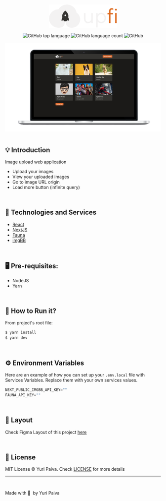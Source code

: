 <p align="center">
  <img src="./public/logo.svg" alt="Logo Next Level Week Return" width="220px"/>
</p>

<p align="center">
  <img alt="GitHub top language" src="https://img.shields.io/github/languages/top/yuriqpaiva/upfi?color=blue">

  <img alt="GitHub language count" src="https://img.shields.io/github/languages/count/yuriqpaiva/upfi?color=blueviolet">

  <img alt="GitHub" src="https://img.shields.io/github/license/yuriqpaiva/upfi?color=red">
</p>

<div align="center">
  <img align="center" src="./public/app.png" />
</div>

<br>

## 💡 Introduction

Image upload web application
- Upload your images
- View your uploaded images
- Go to image URL origin
- Load more button (infinite query)

<br>

## 🧪 Technologies and Services

- [React](https://reactjs.org)
- [NextJS](https://nextjs.org/)
- [Fauna](https://fauna.com/)
- [imgBB](https://pt-br.imgbb.com/)


<br>

## 🖥 Pre-requisites:

- NodeJS
- Yarn

<br/>

## 🚀 How to Run it?

From project's root file:

```sh
$ yarn install
$ yarn dev
```

<br/>

## ⚙️ Environment Variables

Here are an example of how you can set up your `.env.local` file with Services Variables. Replace them with your own services values.

```js
NEXT_PUBLIC_IMGBB_API_KEY=""
FAUNA_API_KEY=""

```

<br>

## 🔖 Layout

Check Figma Layout of this project [here](https://www.figma.com/file/QKxbxCVwwlDLMrCtHae239/Desafio-2-M%C3%B3dulo-4-ReactJS/duplicate)

<br>

## 📝 License

MIT License © Yuri Paiva. Check [LICENSE](LICENSE) for more details

---

<br>

Made with 💜 &nbsp;by Yuri Paiva
